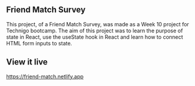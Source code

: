 ## Friend Match Survey

This project, of a Friend Match Survey, was made as a Week 10 project for Technigo bootcamp. The aim of this project was to learn the purpose of state in React, use the useState hook in React and learn how to connect HTML form inputs to state.

## View it live

https://friend-match.netlify.app
